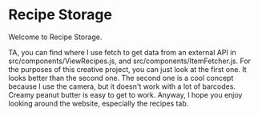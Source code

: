 # Recipe Storage

Welcome to Recipe Storage.

TA, you can find where I use fetch to get data from an external API in src/components/ViewRecipes.js,
and src/components/ItemFetcher.js. For the purposes of this creative project, you can just look at the
first one. It looks better than the second one. The second one is a cool concept because I use the camera,
but it doesn't work with a lot of barcodes. Creamy peanut butter is easy to get to work. Anyway, I hope
you enjoy looking around the website, especially the recipes tab.
